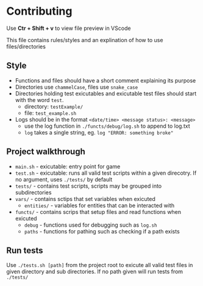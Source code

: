 # Contributing

Use **Ctr + Shift + v** to view file preview in VScode

This file contains rules/styles and an explination of how to use files/directories

## Style

- Functions and files should have a short comment explaining its purpose
- Directories use `chammelCase`, files use `snake_case`
- Directories holding test exicutables and exicutable test files should start with the word `test`.
    + directory: `testExample/`
    + file: `test_example.sh`
- Logs should be in the format `<date/time> <message status>: <message>` 
    + use the log function in `./functs/debug/log.sh` to append to log.txt
    + `log` takes a single string, eg. `log "ERROR: something broke"`


## Project walkthrough

- `main.sh` - exicutable: entry point for game
- `test.sh` - exicutable: runs all valid test scripts within a given direcotry. If no argument, uses `./tests/` by default 
- `tests/` - contains test scripts, scripts may be grouped into subdirectories
- `vars/` - contains sctips that set variables when exicuted
    + `entities/` - variables for entities that can be interacted with
- `functs/` - contains scrips that setup files and read functions when exicuted
    + `debug` - functions used for debugging such as `log.sh`
    + `paths` - functions for pathing such as checking if a path exists


## Run tests

Use `./tests.sh [path]` from the project root to exicute all valid test files in given directory and sub directories. If no path given will run tests from `./tests/`
